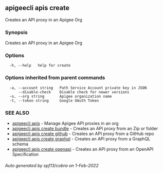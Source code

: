 ## apigeecli apis create

Creates an API proxy in an Apigee Org

### Synopsis

Creates an API proxy in an Apigee Org

### Options

```
  -h, --help   help for create
```

### Options inherited from parent commands

```
  -a, --account string   Path Service Account private key in JSON
      --disable-check    Disable check for newer versions
  -o, --org string       Apigee organization name
  -t, --token string     Google OAuth Token
```

### SEE ALSO

* [apigeecli apis](apigeecli_apis.md)	 - Manage Apigee API proxies in an org
* [apigeecli apis create bundle](apigeecli_apis_create_bundle.md)	 - Creates an API proxy from an Zip or folder
* [apigeecli apis create github](apigeecli_apis_create_github.md)	 - Creates an API proxy from a GitHub repo
* [apigeecli apis create graphql](apigeecli_apis_create_graphql.md)	 - Creates an API proxy from a GraphQL schema
* [apigeecli apis create openapi](apigeecli_apis_create_openapi.md)	 - Creates an API proxy from an OpenAPI Specification

###### Auto generated by spf13/cobra on 1-Feb-2022
